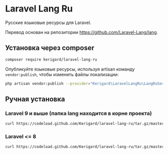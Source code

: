 # Laravel Lang Ru

Русские языковые ресурсы для Laravel.

Перевод основан на репозитории https://github.com/Laravel-Lang/lang.

## Установка через composer

``` bash
composer require kerigard/laravel-lang-ru
```

Опубликуйте языковые ресурсы, используя artisan команду `vendor:publish`, чтобы изменить файлы локализации:

```bash
php artisan vendor:publish --provider="Kerigard\LaravelLangRu\LangRuServiceProvider"
```

## Ручная установка

### Laravel 9 и выше (папка lang находится в корне проекта)

```bash
curl https://codeload.github.com/Kerigard/laravel-lang-ru/tar.gz/master -L -o lang.tgz && tar --strip=1 -xvzf lang.tgz laravel-lang-ru-master/lang && rm lang.tgz
```

### Laravel <= 8

```bash
curl https://codeload.github.com/Kerigard/laravel-lang-ru/tar.gz/master -L -o lang.tgz && tar --strip=1 -xvzf lang.tgz -C resources laravel-lang-ru-master/lang && rm lang.tgz
```
